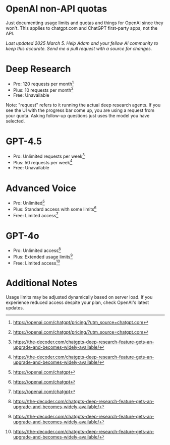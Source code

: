 # OpenAI non-API quotas
Just documenting usage limits and quotas and things for OpenAI since they won't.
This applies to chatgpt.com and ChatGPT first-party apps, not the API.

_Last updated 2025 March 5. Help Adam and your fellow AI community to keep this accurate. Send me a pull request with a source for changes._

# Deep Research
- Pro: 120 requests per month[^1]
- Plus: 10 requests per month[^1]
- Free: Unavailable

Note: "request" refers to it running the actual deep research agents. If you see the UI with the progress bar come up, you are using a request from your quota. Asking follow-up questions just uses the model you have selected.

# GPT-4.5
- Pro: Unlimited requests per week[^2]
- Plus: 50 requests per week[^2]
- Free: Unavailable

# Advanced Voice
- Pro: Unlimited[^3]
- Plus: Standard access with some limits[^3]
- Free: Limited access[^3]

# GPT-4o
- Pro: Unlimited access[^2]
- Plus: Extended usage limits[^2]
- Free: Limited access[^2]

# Additional Notes
Usage limits may be adjusted dynamically based on server load. If you experience reduced access despite your plan, check OpenAI's latest updates.

[^1]: https://openai.com/chatgpt/pricing/?utm_source=chatgpt.com
[^2]: https://the-decoder.com/chatgpts-deep-research-feature-gets-an-upgrade-and-becomes-widely-available/
[^3]: https://openai.com/chatgpt
